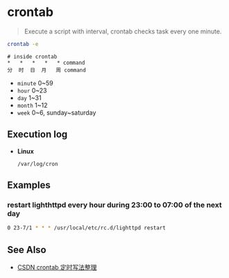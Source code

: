 # crontab

> Execute a script with interval, crontab checks task every one minute.

```bash
crontab -e
```

```text
# inside crontab
*   *   *   *   * command
分  时  日  月   周 command
```

- `minute` 0~59
- `hour` 0~23
- `day` 1~31
- `month` 1~12
- `week` 0~6, sunday~saturday

## Execution log

- **Linux**

    `/var/log/cron`

## Examples

### restart lighthttpd every hour during 23:00 to 07:00 of the next day

```bash
0 23-7/1 * * * /usr/local/etc/rc.d/lighttpd restart
```

## See Also

- [CSDN crontab 定时写法整理](https://blog.csdn.net/bsf5521/article/details/76522222)
